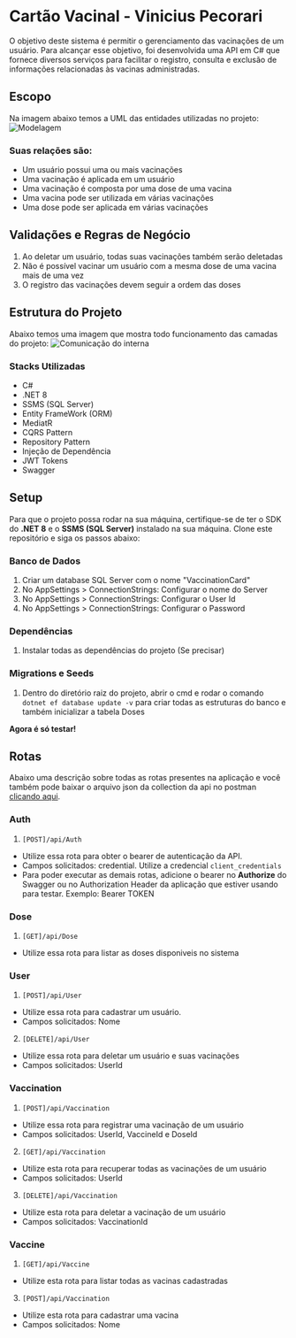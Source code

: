 # Cartão Vacinal - Vinicius Pecorari
O objetivo deste sistema é permitir o gerenciamento das vacinações de um usuário. Para alcançar esse objetivo, foi desenvolvida uma API em C# que fornece diversos serviços para facilitar o registro, consulta e exclusão de informações relacionadas às vacinas administradas.

## Escopo
Na imagem abaixo temos a UML das entidades utilizadas no projeto:
![Modelagem](https://github.com/viniciuspecorari/Assets/blob/main/vaccination-card-uml.jpg)

### Suas relações são:
* Um usuário possui uma ou mais vacinações
* Uma vacinação é aplicada em um usuário
* Uma vacinação é composta por uma dose de uma vacina
* Uma vacina pode ser utilizada em várias vacinações
* Uma dose pode ser aplicada em várias vacinações

## Validações e Regras de Negócio
1. Ao deletar um usuário, todas suas vacinações também serão deletadas
2. Não é possível vacinar um usuário com a mesma dose de uma vacina mais de uma vez
3. O registro das vacinações devem seguir a ordem das doses

## Estrutura do Projeto
Abaixo temos uma imagem que mostra todo funcionamento das camadas do projeto:
![Comunicação do interna](https://github.com/viniciuspecorari/Assets/blob/main/architeture-application.jpg)

### Stacks Utilizadas
* C#
* .NET 8
* SSMS (SQL Server)
* Entity FrameWork (ORM)
* MediatR
* CQRS Pattern
* Repository Pattern
* Injeção de Dependência
* JWT Tokens
* Swagger

## Setup
Para que o projeto possa rodar na sua máquina, certifique-se de ter o SDK do **.NET 8** e o **SSMS (SQL Server)** instalado na sua máquina. Clone este repositório e siga os passos abaixo:

### Banco de Dados
1. Criar um database SQL Server com o nome "VaccinationCard"
2. No AppSettings > ConnectionStrings: Configurar o nome do Server
3. No AppSettings > ConnectionStrings: Configurar o User Id
4. No AppSettings > ConnectionStrings: Configurar o Password

### Dependências
1. Instalar todas as dependências do projeto (Se precisar)

### Migrations e Seeds
1. Dentro do diretório raiz do projeto, abrir o cmd e rodar o comando `dotnet ef database update -v` para criar todas as estruturas do banco e também inicializar a tabela Doses

**Agora é só testar!**

## Rotas
Abaixo uma descrição sobre todas as rotas presentes na aplicação e você também pode baixar o arquivo json da collection da api no postman [clicando aqui](https://drive.google.com/file/d/1lyAz5Ji0F0-2CihCw_Udlrb2HFPq1zhl/view?usp=sharing).


### Auth
1. `[POST]/api/Auth`
* Utilize essa rota para obter o bearer de autenticação da API.
* Campos solicitados: credential. Utilize a credencial `client_credentials` 
* Para poder executar as demais rotas, adicione o bearer no **Authorize** do Swagger ou no Authorization Header da aplicação que estiver usando para testar. Exemplo: Bearer TOKEN

### Dose
1. `[GET]/api/Dose`
* Utilize essa rota para listar as doses disponiveis no sistema

### User
1. `[POST]/api/User`
* Utilize essa rota para cadastrar um usuário.
* Campos solicitados: Nome

2. `[DELETE]/api/User`
* Utilize essa rota para deletar um usuário e suas vacinações
* Campos solicitados: UserId

### Vaccination
1. `[POST]/api/Vaccination`
* Utilize essa rota para registrar uma vacinação de um usuário
* Campos solicitados: UserId, VaccineId e DoseId

2. `[GET]/api/Vaccination`
* Utilize esta rota para recuperar todas as vacinações de um usuário
* Campos solicitados: UserId

3. `[DELETE]/api/Vaccination`
* Utilize esta rota para deletar a vacinação de um usuário
* Campos solicitados: VaccinationId

### Vaccine
1. `[GET]/api/Vaccine`
* Utilize esta rota para listar todas as vacinas cadastradas

3. `[POST]/api/Vaccination`
* Utilize esta rota para cadastrar uma vacina
* Campos solicitados: Nome
